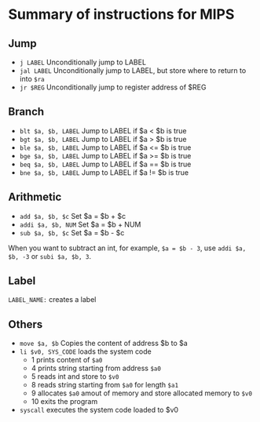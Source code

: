 # Summary of instructions for MIPS

## Jump
* `j LABEL` Unconditionally jump to LABEL
* `jal LABEL` Unconditionally jump to LABEL, but store where to return to into
  `$ra`
* `jr $REG` Unconditionally jump to register address of $REG

## Branch
* `blt $a, $b, LABEL` Jump to LABEL if $a < $b is true
* `bgt $a, $b, LABEL` Jump to LABEL if $a > $b is true
* `ble $a, $b, LABEL` Jump to LABEL if $a <= $b is true
* `bge $a, $b, LABEL` Jump to LABEL if $a >= $b is true
* `beq $a, $b, LABEL` Jump to LABEL if $a == $b is true
* `bne $a, $b, LABEL` Jump to LABEL if $a != $b is true

## Arithmetic
* `add $a, $b, $c` Set $a = $b + $c
* `addi $a, $b, NUM` Set $a = $b + NUM
* `sub $a, $b, $c` Set $a = $b - $c

When you want to subtract an int, for example, `$a = $b - 3`, use `addi $a,
$b, -3` or `subi $a, $b, 3`.

## Label
`LABEL_NAME:` creates a label

## Others
* `move $a, $b` Copies the content of address $b to $a
* `li $v0, SYS_CODE` loads the system code
    * 1 prints content of `$a0`
    * 4 prints string starting from address `$a0`
    * 5 reads int and store to `$v0`
    * 8 reads string starting from `$a0` for length `$a1`
    * 9 allocates `$a0` amout of memory and store allocated memory to `$v0`
    * 10 exits the program
* `syscall` executes the system code loaded to $v0
